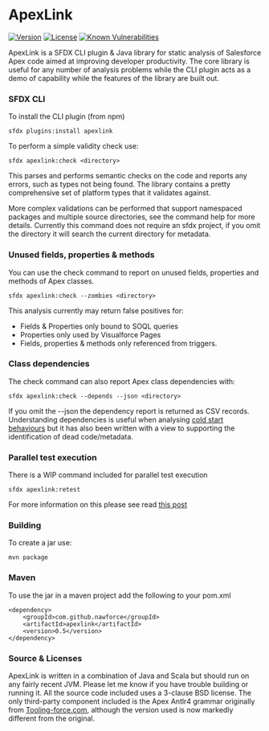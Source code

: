 ApexLink
========

[![Version](https://img.shields.io/npm/v/apexlink.svg)](https://npmjs.org/package/apexlink)
[![License](https://img.shields.io/npm/l/apexlink.svg)](https://github.com/nawforce/apexlink/blob/master/package.json)
[![Known Vulnerabilities](https://snyk.io/test/github/nawforce/apexlink/badge.svg)](https://snyk.io/test/github/nawforce/apexlink)


ApexLink is a SFDX CLI plugin & Java library for static analysis of Salesforce Apex code aimed at improving developer productivity. The core library is useful for any number of analysis problems while the CLI plugin acts as a demo of capability while the features of the library are built out.
 
### SFDX CLI

To install the CLI plugin (from npm)

    sfdx plugins:install apexlink

To perform a simple validity check use:

    sfdx apexlink:check <directory>

This parses and performs semantic checks on the code and reports any errors, such as types not being found. The library contains a pretty comprehensive set of platform types that it validates against.

More complex validations can be performed that support namespaced packages and multiple source directories, see the command help for more details. Currently this command does not require an sfdx project, if you omit the directory it will search the current directory for metadata.  

### Unused fields, properties & methods

You can use the check command to report on unused fields, properties and methods of Apex classes. 

    sfdx apexlink:check --zombies <directory>

This analysis currently may return false positives for:
*  Fields & Properties only bound to SOQL queries
*  Properties only used by Visualforce Pages
*  Fields, properties & methods only referenced from triggers.   

### Class dependencies

The check command can also report Apex class dependencies with:

    sfdx apexlink:check --depends --json <directory>

If you omit the --json the dependency report is returned as CSV records. Understanding dependencies is useful when analysing [cold start behaviours](https://nawforce.blog/2019/02/25/apex-cold-starts-and-class-caching-misses/) but it has also been written with a view to supporting the identification of dead code/metadata. 

### Parallel test execution

There is a WIP command included for parallel test execution

    sfdx apexlink:retest
    
 For more information on this please see read [this post](https://nawforce.blog/2019/06/09/parallel-unit-testing-via-sfdx-cli/)   

### Building

To create a jar use:

    mvn package
     
### Maven

To use the jar in a maven project add the following to your pom.xml

    <dependency>
        <groupId>com.github.nawforce</groupId>
        <artifactId>apexlink</artifactId>
        <version>0.5</version>
    </dependency>

### Source & Licenses

ApexLink is written in a combination of Java and Scala but should run on any fairly recent JVM. Please let me know if you have trouble building or running it. All the source code included uses a 3-clause BSD license. The only third-party component included is the Apex Antlr4 grammar originally from [Tooling-force.com](https://github.com/neowit/tooling-force.com), although the version used is now markedly different from the original.  

